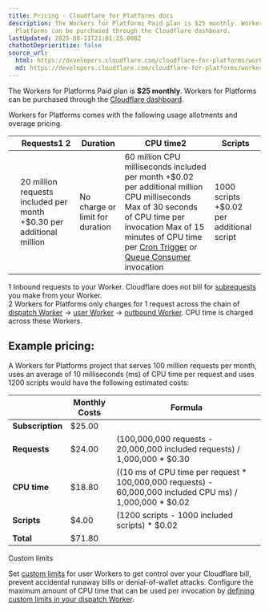 ```yaml
---
title: Pricing · Cloudflare for Platforms docs
description: The Workers for Platforms Paid plan is $25 monthly. Workers for
  Platforms can be purchased through the Cloudflare dashboard.
lastUpdated: 2025-08-11T21:01:25.000Z
chatbotDeprioritize: false
source_url:
  html: https://developers.cloudflare.com/cloudflare-for-platforms/workers-for-platforms/platform/pricing/
  md: https://developers.cloudflare.com/cloudflare-for-platforms/workers-for-platforms/platform/pricing/index.md
---
```


The Workers for Platforms Paid plan is **$25 monthly**. Workers for Platforms can be purchased through the [Cloudflare dashboard](https://dash.cloudflare.com/?to=/:account/workers-for-platforms).

Workers for Platforms comes with the following usage allotments and overage pricing.

| | Requests1 2 | Duration | CPU time2 | Scripts |
| - | - | - | - | - |
| | 20 million requests included per month +$0.30 per additional million | No charge or limit for duration | 60 million CPU milliseconds included per month +$0.02 per additional million CPU milliseconds Max of 30 seconds of CPU time per invocation Max of 15 minutes of CPU time per [Cron Trigger](https://developers.cloudflare.com/workers/configuration/cron-triggers/) or [Queue Consumer](https://developers.cloudflare.com/queues/configuration/javascript-apis/#consumer) invocation | 1000 scripts +$0.02 per additional script |

1 Inbound requests to your Worker. Cloudflare does not bill for [subrequests](https://developers.cloudflare.com/workers/platform/limits/#subrequests) you make from your Worker.\
2 Workers for Platforms only charges for 1 request across the chain of [dispatch Worker](https://developers.cloudflare.com/cloudflare-for-platforms/workers-for-platforms/reference/how-workers-for-platforms-works/#dynamic-dispatch-worker) -> [user Worker](https://developers.cloudflare.com/cloudflare-for-platforms/workers-for-platforms/reference/how-workers-for-platforms-works/#user-workers) -> [outbound Worker](https://developers.cloudflare.com/cloudflare-for-platforms/workers-for-platforms/configuration/outbound-workers/). CPU time is charged across these Workers.

## Example pricing:

A Workers for Platforms project that serves 100 million requests per month, uses an average of 10 milliseconds (ms) of CPU time per request and uses 1200 scripts would have the following estimated costs:

| | Monthly Costs | Formula |
| - | - | - |
| **Subscription** | $25.00 | |
| **Requests** | $24.00 | (100,000,000 requests - 20,000,000 included requests) / 1,000,000 \* $0.30 |
| **CPU time** | $18.80 | ((10 ms of CPU time per request \* 100,000,000 requests) - 60,000,000 included CPU ms) / 1,000,000 \* $0.02 |
| **Scripts** | $4.00 | (1200 scripts - 1000 included scripts) \* $0.02 |
| **Total** | $71.80 | |

Custom limits

Set [custom limits](https://developers.cloudflare.com/cloudflare-for-platforms/workers-for-platforms/configuration/custom-limits/) for user Workers to get control over your Cloudflare bill, prevent accidental runaway bills or denial-of-wallet attacks. Configure the maximum amount of CPU time that can be used per invocation by [defining custom limits in your dispatch Worker](https://developers.cloudflare.com/cloudflare-for-platforms/workers-for-platforms/configuration/custom-limits/#set-custom-limits).
